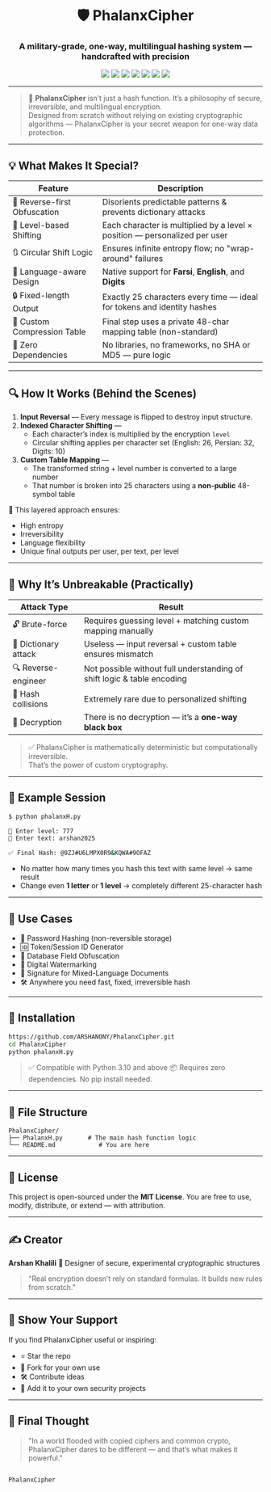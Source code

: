 
<div align="center">

<h1>🛡️ PhalanxCipher</h1>
<h3>A military-grade, one-way, multilingual hashing system — handcrafted with precision</h3>

<img src="https://img.shields.io/badge/Language-Python%203.10+-blue.svg?style=for-the-badge"/>
<img src="https://img.shields.io/badge/Encryption-Level%20Based%20Shift-green?style=for-the-badge"/>
<img src="https://img.shields.io/badge/Hash-Type%20One--Way-orange?style=for-the-badge"/>
<img src="https://img.shields.io/badge/Output-25%20Characters-purple?style=for-the-badge"/>
<img src="https://img.shields.io/badge/Persian%20Support-Full-red?style=for-the-badge"/>
<img src="https://img.shields.io/badge/Security-Non%20Reversible-black?style=for-the-badge"/>
<img src="https://img.shields.io/badge/Made%20By-Arshan%20Khalili-yellow?style=for-the-badge"/>

</div>

---

> 🔐 **PhalanxCipher** isn’t just a hash function. It’s a philosophy of secure, irreversible, and multilingual encryption.  
> Designed from scratch without relying on existing cryptographic algorithms — PhalanxCipher is your secret weapon for one-way data protection.

---

## 💡 What Makes It Special?

| Feature                       | Description                                                                 |
|------------------------------|-----------------------------------------------------------------------------|
| 🔁 Reverse-first Obfuscation | Disorients predictable patterns & prevents dictionary attacks               |
| 🔄 Level-based Shifting      | Each character is multiplied by a level × position — personalized per user |
| 🔃 Circular Shift Logic      | Ensures infinite entropy flow; no "wrap-around" failures                    |
| 🧬 Language-aware Design     | Native support for **Farsi**, **English**, and **Digits**                   |
| 🔒 Fixed-length Output       | Exactly 25 characters every time — ideal for tokens and identity hashes     |
| 🧠 Custom Compression Table  | Final step uses a private 48-char mapping table (non-standard)              |
| 🚫 Zero Dependencies         | No libraries, no frameworks, no SHA or MD5 — pure logic                     |

---

## 🔍 How It Works (Behind the Scenes)

1. **Input Reversal** — Every message is flipped to destroy input structure.
2. **Indexed Character Shifting** —  
   - Each character’s index is multiplied by the encryption `level`
   - Circular shifting applies per character set (English: 26, Persian: 32, Digits: 10)
3. **Custom Table Mapping** —  
   - The transformed string + level number is converted to a large number
   - That number is broken into 25 characters using a **non-public** 48-symbol table

🧠 This layered approach ensures:
- High entropy
- Irreversibility
- Language flexibility
- Unique final outputs per user, per text, per level

---

## 🚨 Why It’s Unbreakable (Practically)

| Attack Type          | Result                                                                 |
|----------------------|------------------------------------------------------------------------|
| 🔓 Brute-force       | Requires guessing level + matching custom mapping manually             |
| 🧠 Dictionary attack | Useless — input reversal + custom table ensures mismatch                |
| 🔍 Reverse-engineer  | Not possible without full understanding of shift logic & table encoding |
| 🧪 Hash collisions   | Extremely rare due to personalized shifting                            |
| 🛑 Decryption        | There is no decryption — it’s a **one-way black box**                  |

> ✅ PhalanxCipher is mathematically deterministic but computationally irreversible.  
> That’s the power of custom cryptography.

---

## 🧪 Example Session

```bash
$ python phalanxH.py

🔢 Enter level: 777
📝 Enter text: arshan2025

✅ Final Hash: @9ZJ#U6LMPX0R9&KQWA#9OFAZ
````

* No matter how many times you hash this text with same level → same result
* Change even **1 letter** or **1 level** → completely different 25-character hash

---

## 🧰 Use Cases

* 🔐 Password Hashing (non-reversible storage)
* 🆔 Token/Session ID Generator
* 📁 Database Field Obfuscation
* 📜 Digital Watermarking
* 🧾 Signature for Mixed-Language Documents
* 🛠️ Anywhere you need fast, fixed, irreversible hash

---

## 🔧 Installation

```bash
https://github.com/ARSHANONY/PhalanxCipher.git
cd PhalanxCipher
python phalanxH.py
```

> ✅ Compatible with Python 3.10 and above
> 📦 Requires zero dependencies. No pip install needed.

---

## 📁 File Structure

```
PhalanxCipher/
├── PhalanxH.py       # The main hash function logic
└── README.md            # You are here
```

---

## 📄 License

This project is open-sourced under the **MIT License**.
You are free to use, modify, distribute, or extend — with attribution.

---

## ✍️ Creator

**Arshan Khalili**
🧠 Designer of secure, experimental cryptographic structures

> "Real encryption doesn’t rely on standard formulas. It builds new rules from scratch."

---

## 🌟 Show Your Support

If you find PhalanxCipher useful or inspiring:

* ⭐ Star the repo
* 🍴 Fork for your own use
* 🛠️ Contribute ideas
* 🔐 Add it to your own security projects

---

## 💬 Final Thought

> "In a world flooded with copied ciphers and common crypto,
> PhalanxCipher dares to be different — and that’s what makes it powerful."

```

PhalanxCipher


```
